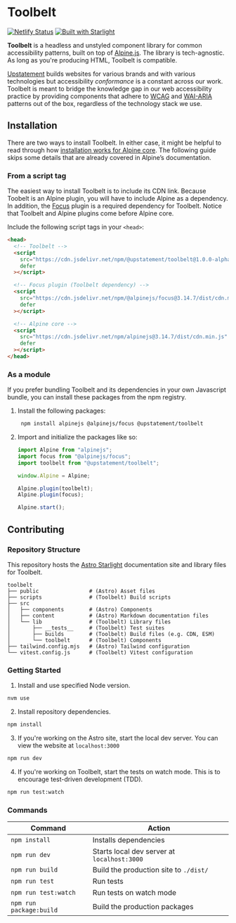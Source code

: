 # Toolbelt

[![Netlify Status](https://api.netlify.com/api/v1/badges/ed3577eb-c502-4ab1-86f4-9db267a0086c/deploy-status)](https://app.netlify.com/sites/upstatement-toolbelt/deploys) [![Built with Starlight](https://astro.badg.es/v2/built-with-starlight/tiny.svg)](https://starlight.astro.build)

**Toolbelt** is a headless and unstyled component library for common accessibility patterns, built on top of [Alpine.js](https://alpinejs.dev/). The library is tech-agnostic. As long as you're producing HTML, Toolbelt is compatible.

[Upstatement](https://upstatement.com/) builds websites for various brands and with various technologies but accessibility _conformance_ is a constant across our work. Toolbelt is meant to bridge the knowledge gap in our web accessibility practice by providing components that adhere to [WCAG](https://www.w3.org/WAI/standards-guidelines/wcag/) and [WAI-ARIA](https://www.w3.org/WAI/standards-guidelines/aria/) patterns out of the box, regardless of the technology stack we use.

## Installation

There are two ways to install Toolbelt. In either case, it might be helpful to read through how [installation works for Alpine core](https://alpinejs.dev/essentials/installation). The following guide skips some details that are already covered in Alpine’s documentation.

### From a script tag

The easiest way to install Toolbelt is to include its CDN link. Because Toobelt is an Alpine plugin, you will have to include Alpine as a dependency. In addition, the [Focus](https://alpinejs.dev/plugins/focus) plugin is a required dependency for Toolbelt. Notice that Toolbelt and Alpine plugins come before Alpine core.

Include the following script tags in your `<head>`:

```html
<head>
  <!-- Toolbelt -->
  <script
    src="https://cdn.jsdelivr.net/npm/@upstatement/toolbelt@1.0.0-alpha.1/dist/plugin.cdn.js"
    defer
  ></script>

  <!-- Focus plugin (Toolbelt dependency) -->
  <script
    src="https://cdn.jsdelivr.net/npm/@alpinejs/focus@3.14.7/dist/cdn.min.js"
    defer
  ></script>

  <!-- Alpine core -->
  <script
    src="https://cdn.jsdelivr.net/npm/alpinejs@3.14.7/dist/cdn.min.js"
    defer
  ></script>
</head>
```

### As a module

If you prefer bundling Toolbelt and its dependencies in your own Javascript bundle, you can install these packages from the npm registry.

1. Install the following packages:

   ```sh
    npm install alpinejs @alpinejs/focus @upstatement/toolbelt
   ```

1. Import and initialize the packages like so:

   ```js
   import Alpine from "alpinejs";
   import focus from "@alpinejs/focus";
   import toolbelt from "@upstatement/toolbelt";

   window.Alpine = Alpine;

   Alpine.plugin(toolbelt);
   Alpine.plugin(focus);

   Alpine.start();
   ```

## Contributing

### Repository Structure

This repository hosts the [Astro Starlight](https://starlight.astro.build/) documentation site and library files for Toolbelt.

```
toolbelt
├── public                # (Astro) Asset files
├── scripts               # (Toolbelt) Build scripts
├── src
│   ├── components        # (Astro) Components
│   ├── content           # (Astro) Markdown documentation files
│   └── lib               # (Toolbelt) Library files
│       ├── __tests__     # (Toolbelt) Test suites
│       ├── builds        # (Toolbelt) Build files (e.g. CDN, ESM)
│       └── toolbelt      # (Toolbelt) Components
├── tailwind.config.mjs   # (Astro) Tailwind configuration
└── vitest.config.js      # (Toolbelt) Vitest configuration
```

### Getting Started

1. Install and use specified Node version.

```sh
nvm use
```

2. Install repository dependencies.

```sh
npm install
```

3. If you're working on the Astro site, start the local dev server. You can view the website at `localhost:3000`

```sh
npm run dev
```

4. If you're working on Toolbelt, start the tests on watch mode. This is to encourage test-driven development (TDD).

```sh
npm run test:watch
```

### Commands

| Command                 | Action                                      |
| ----------------------- | ------------------------------------------- |
| `npm install`           | Installs dependencies                       |
| `npm run dev`           | Starts local dev server at `localhost:3000` |
| `npm run build`         | Build the production site to `./dist/`      |
| `npm run test`          | Run tests                                   |
| `npm run test:watch`    | Run tests on watch mode                     |
| `npm run package:build` | Build the production packages               |
